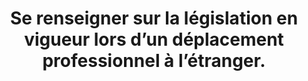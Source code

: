 ---
thematique: thematique-qP7AaYEirvtU1XIjwcSea
risk: Se retrouver en infraction par rapport à la législation nationale du territoire
  étranger concerné (chiffrement des données dans certains pays interdit, etc.).
title: 'Se renseigner sur la législation en vigueur lors d’un déplacement professionnel
  à l’étranger. '
uuid: good-practice-3mIJouHs-IFXdXo5QTOKr
visibleInCms: true
vulnerability: Divulguer des informations sensibles à des personnes inconnues faisant
  figure d’autorité.
---